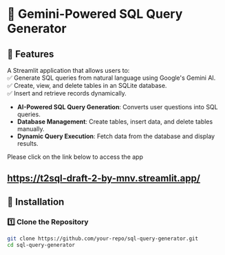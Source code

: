 # 🧠 Gemini-Powered SQL Query Generator

## 📌 Features

A Streamlit application that allows users to:  
✅ Generate SQL queries from natural language using Google's Gemini AI.  
✅ Create, view, and delete tables in an SQLite database.  
✅ Insert and retrieve records dynamically.  


- **AI-Powered SQL Query Generation**: Converts user questions into SQL queries.  
- **Database Management**: Create tables, insert data, and delete tables manually.  
- **Dynamic Query Execution**: Fetch data from the database and display results.  

Please click on the link below to access the app

https://t2sql-draft-2-by-mnv.streamlit.app/
---


## 📂 Installation

### 1️⃣ Clone the Repository  

```bash
git clone https://github.com/your-repo/sql-query-generator.git
cd sql-query-generator
